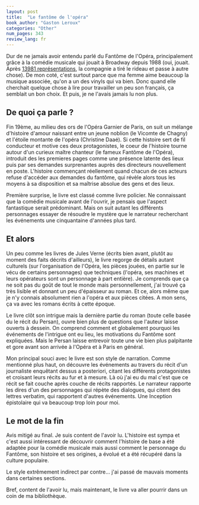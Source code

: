 ```yaml
---
layout: post
title:  "Le fantôme de l'opéra"
book_author: "Gaston Leroux"
categories: "Other"
num_pages: 343
review_lang: fr
---
```


Dur de ne jamais avoir entendu parlé du Fantôme de l'Opéra, principalement grâce à la comédie musicale qui jouait à Broadway depuis 1988 (oui, jouait. Après [13981 représentations](https://www.npr.org/2023/04/15/1169698583/phantom-of-the-opera-closes-broadway), la compagnie a tiré le rideau et passe à autre chose). De mon coté, c'est surtout parce que ma femme aime beaucoup la musique associée, qu'on a un des vinyls qui va bien. Donc quand elle cherchait quelque chose à lire pour travailler un peu son français, ça semblait un bon choix. Et puis, je ne l'avais jamais lu non plus.

## De quoi ça parle ?

Fin 19ème, au milieu des ors de l'Opéra Garnier de Paris, on suit un mélange d'histoire d'amour naissant entre un jeune noblion (le Vicomte de Chagny) et l'étoile montante de l'opéra (Christine Daaé). Si cette histoire sert de fil conducteur et motive ces deux protagonistes, le coeur de l'histoire tourne autour d'un curieux maître chanteur (le fameux Fantôme de l'Opéra), introduit des les premieres pages comme une présence latente des lieux puis par ses demandes surprenantes auprès des directeurs nouvellement en poste. L'histoire commençant réellement quand chacun de ces acteurs refuse d'accéder aux demandes du fantôme, qui révèle alors tous les moyens à sa disposition et sa maîtrise absolue des gens et des lieux.

Première surprise, le livre est classé comme livre policier. Ne connaissant que la comédie musicale avant de l'ouvrir, je pensais que l'aspect fantastique serait prédominant. Mais on suit autant les différents personnages essayer de résoudre le mystère que le narrateur recherchant les événements une cinquantaine d'années plus tard.

## Et alors

Un peu comme les livres de Jules Verne (écrits bien avant, plutôt au moment des faits décrits d'ailleurs), le livre regorge de détails autant culturels (sur l'organisation de l'Opéra, les pièces jouées, en partie sur le vécu de certains personnages) que techniques (l'opéra, ses machines et leurs opérateurs sont un personnage à part entière). Je comprends que ça ne soit pas du goût de tout le monde mais personnellement, j'ai trouvé ça très lisible et donnant un peu d'épaisseur au roman. Et ce, alors même que je n'y connais absolument rien a l'opéra et aux pièces citées. A mon sens, ça va avec les romans écrits à cette époque.

Le livre clôt son intrigue mais la dernière partie du roman (toute celle basée du le récit du Persan), ouvre bien plus de questions que l'auteur laisse ouverts à dessein. On comprend comment et globalement pourquoi les événements de l'intrigue ont eu lieu, les motivations du Fantôme sont expliquées. Mais le Persan laisse entrevoir toute une vie bien plus palpitante et gore avant son arrivée à l'Opéra et à Paris en général.

Mon principal souci avec le livre est son style de narration. Comme mentionné plus haut, on découvre les événements au travers du récit d'un journaliste enquêtant dessus a posteriori, citant les différents protagonistes et croisant leurs récits au fur et à mesure. Là où j'ai eu du mal c'est que ce récit se fait couche après couche de récits rapportés. Le narrateur rapporte les dires d'un des personnages qui répète des dialogues, qui citent des lettres verbatim, qui rapportent d'autres événements. Une Inception épistolaire qui va beaucoup trop loin pour moi.

## Le mot de la fin

Avis mitigé au final. Je suis content de l'avoir lu. L'histoire est sympa et c'est aussi intéressant de découvrir comment l'histoire de base a été adaptée pour la comédie musicale mais aussi comment le personnage du Fantôme, son histoire et ses origines, a évolué et a été récupéré dans la culture populaire.

Le style extrêmement indirect par contre... j'ai passé de mauvais moments dans certaines sections.

Bref, content de l'avoir lu, mais maintenant, le livre va aller pourrir dans un coin de ma bibliothèque.

